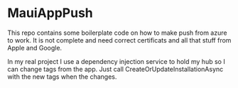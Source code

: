# MauiAppPush
This repo contains some boilerplate code on how to make push from azure to work. It is not complete and need correct certificats and all that stuff from Apple and Google.

In my real project I use a dependency injection service to hold my hub so I can change tags from the app. Just call CreateOrUpdateInstallationAsync with the new tags when the changes.
